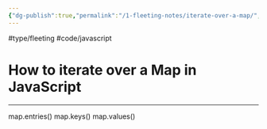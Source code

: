 ```yaml
---
{"dg-publish":true,"permalink":"/1-fleeting-notes/iterate-over-a-map/","created":"2023-07-20T14:21:03.053+02:00","updated":"2023-08-18T12:12:15.035+02:00"}
---
```


#type/fleeting #code/javascript 
# How to iterate over a Map in JavaScript

---
map.entries()
map.keys()
map.values()